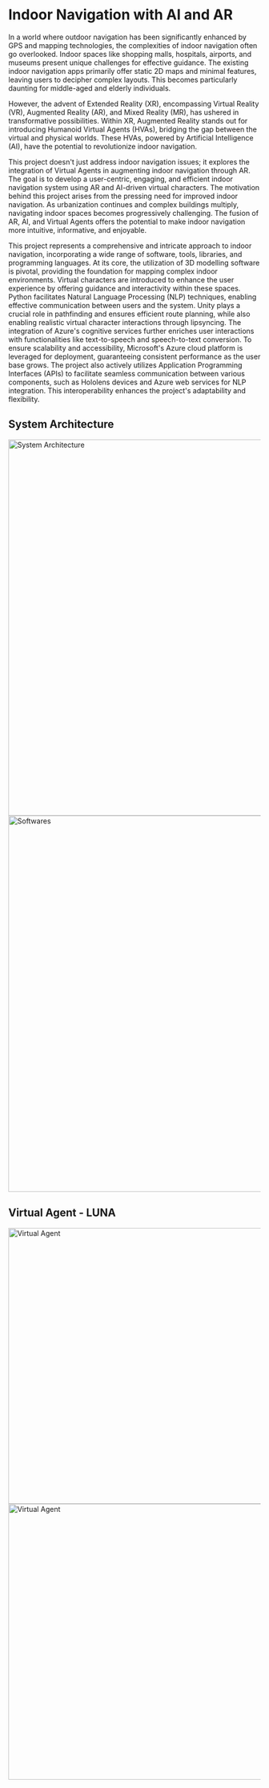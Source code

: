 # Indoor Navigation with AI and AR
In a world where outdoor navigation has been significantly enhanced by GPS and mapping technologies, the complexities of indoor navigation often go overlooked. Indoor spaces like shopping malls, hospitals, airports, and museums present unique challenges for effective guidance. The existing indoor navigation apps primarily offer static 2D maps and minimal features, leaving users to decipher complex layouts. This becomes particularly daunting for middle-aged and elderly individuals.

However, the advent of Extended Reality (XR), encompassing Virtual Reality (VR), Augmented Reality (AR), and Mixed Reality (MR), has ushered in transformative possibilities. Within XR, Augmented Reality stands out for introducing Humanoid Virtual Agents (HVAs), bridging the gap between the virtual and physical worlds. These HVAs, powered by Artificial Intelligence (AI), have the potential to revolutionize indoor navigation.

This project doesn't just address indoor navigation issues; it explores the integration of Virtual Agents in augmenting indoor navigation through AR. The goal is to develop a user-centric, engaging, and efficient indoor navigation system using AR and AI-driven virtual characters. The motivation behind this project arises from the pressing need for improved indoor navigation. As urbanization continues and complex buildings multiply, navigating indoor spaces becomes progressively challenging. The fusion of AR, AI, and Virtual Agents offers the potential to make indoor navigation more intuitive, informative, and enjoyable.

This project represents a comprehensive and intricate approach to indoor navigation, incorporating a wide range of software, tools, libraries, and programming languages. At its core, the utilization of 3D modelling software is pivotal, providing the foundation for mapping complex indoor environments. Virtual characters are introduced to enhance the user experience by offering guidance and interactivity within these spaces. Python facilitates Natural Language Processing (NLP) techniques, enabling effective communication between users and the system. Unity plays a crucial role in pathfinding and ensures efficient route planning, while also enabling realistic virtual character interactions through lipsyncing. The integration of Azure's cognitive services further enriches user interactions with functionalities like text-to-speech and speech-to-text conversion. To ensure scalability and accessibility, Microsoft's Azure cloud platform is leveraged for deployment, guaranteeing consistent performance as the user base grows. The project also actively utilizes Application Programming Interfaces (APIs) to facilitate seamless communication between various components, such as Hololens devices and Azure web services for NLP integration. This interoperability enhances the project's adaptability and flexibility.
## System Architecture
<img style="width:750px;" src="https://github.com/vignesh-kannaa/mixedreality-Navbot/assets/67087280/55d65a85-ae19-48c7-9822-b8cdb60f7763" alt="System Architecture">
<img style="width:750px;" src="https://github.com/vignesh-kannaa/mixedreality-Navbot/assets/67087280/5e9bd230-6bad-4366-89e7-a48bf2a2e217" alt="Softwares">

## Virtual Agent - LUNA
<img style="width:550px;" src="https://github.com/vignesh-kannaa/mixedreality-Navbot/assets/67087280/69bb01e6-6a16-41b3-b3fc-6213c97fee48" alt="Virtual Agent">
<img style="width:550px;" src="https://github.com/vignesh-kannaa/mixedreality-Navbot/assets/67087280/a456406b-de7b-4e57-8ab6-1428b058c34d" alt="Virtual Agent">
